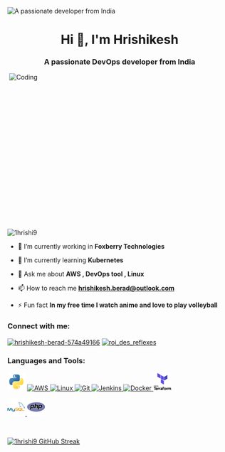 
![A passionate developer from India](https://user-images.githubusercontent.com/10498744/210012254-234538ff-d198-48aa-8964-37e6fd45d227.gif)

<h1 align="center">Hi 👋, I'm Hrishikesh</h1>
<h3 align="center">A passionate DevOps developer from India</h3>
<img align="right" alt="Coding" width="500" height="350" src="https://steamuserimages-a.akamaihd.net/ugc/1631947648964785474/81CBA15178466DD47195A239232202E78987B714/?imw=637&imh=358&ima=fit&impolicy=Letterbox&imcolor=%23000000&letterbox=true">

<p align="left"> <img src="https://komarev.com/ghpvc/?username=1hrishi9&label=Profile%20views&color=0e75b6&style=flat" alt="1hrishi9" /> </p>

- 🔭 I’m currently working in **Foxberry Technologies**

- 🌱 I’m currently learning **Kubernetes**

- 💬 Ask me about **AWS , DevOps tool , Linux**

- 📫 How to reach me **hrishikesh.berad@outlook.com**

- ⚡ Fun fact **In my free time I watch anime and love to play volleyball**

<h3 align="left">Connect with me:</h3>
<p align="left">
<a href="https://linkedin.com/in/hrishikesh-berad-574a49166" target="blank"><img align="center" src="https://raw.githubusercontent.com/rahuldkjain/github-profile-readme-generator/master/src/images/icons/Social/linked-in-alt.svg" alt="hrishikesh-berad-574a49166" height="30" width="40" /></a>
<a href="https://instagram.com/roi_des_reflexes" target="blank"><img align="center" src="https://raw.githubusercontent.com/rahuldkjain/github-profile-readme-generator/master/src/images/icons/Social/instagram.svg" alt="roi_des_reflexes" height="30" width="40" /></a>
</p>

<h3 align="left">Languages and Tools:</h3>
<p align="left">  <a href="https://www.python.org" target="_blank" rel="noreferrer"> <img src="https://raw.githubusercontent.com/devicons/devicon/master/icons/python/python-original.svg" alt="python" width="40" height="40"/></a> 
  <a href="https://www.python.org" target="_blank" rel="noreferrer">
  <img src="https://upload.wikimedia.org/wikipedia/commons/9/93/Amazon_Web_Services_Logo.svg" alt="AWS" width="40" height="40" />
</a> <a href="https://upload.wikimedia.org/wikipedia/commons/3/35/Tux.svg" target="_blank" rel="noreferrer">
  <img src="https://brandeps.com/logo-download/L/Linux-logo-vector-01.svg" alt="Linux" width="40" height="40" />
</a>
<a href="https://git-website-url" target="_blank" rel="noreferrer">
  <img src="https://upload.wikimedia.org/wikipedia/commons/e/e0/Git-logo.svg" alt="Git" width="40" height="40" />
</a>
<a href="https://jenkins-website-url" target="_blank" rel="noreferrer">
  <img src="https://upload.wikimedia.org/wikipedia/commons/e/e9/Jenkins_logo.svg" alt="Jenkins" width="40" height="40" />
</a>
<a href="https://docker-website-url" target="_blank" rel="noreferrer">
  <img src="https://www.svgrepo.com/show/349342/docker.svg" alt="Docker" width="40" height="40" />
</a>
<a href="https://terraform-website-url" target="_blank" rel="noreferrer">
  <img src="https://github.com/cncf/landscape/blob/master/hosted_logos/terraform.svg" alt="Terraform" width="40" height="40" />
</a>


<a href="https://www.mysql.com/" target="_blank" rel="noreferrer"> <img src="https://raw.githubusercontent.com/devicons/devicon/master/icons/mysql/mysql-original-wordmark.svg" alt="mysql" width="40" height="40"/> </a> <a href="https://www.php.net" target="_blank" rel="noreferrer"> <img src="https://raw.githubusercontent.com/devicons/devicon/master/icons/php/php-original.svg" alt="php" width="40" height="40"/> </a> </p>
<br>


<p>
  <a href="https://git.io/streak-stats">
    <img align="center" src="https://github-readme-streak-stats.herokuapp.com/?user=1hrishi9&theme=dark&border_radius=5" alt="1hrishi9 GitHub Streak" />
  </a>
</p>

